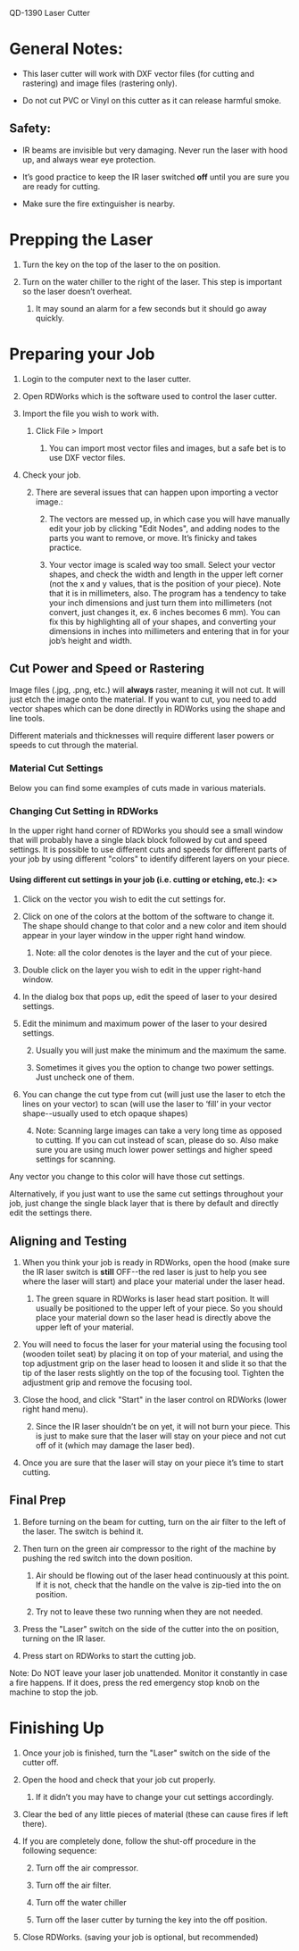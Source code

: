 QD-1390 Laser Cutter

# General Notes:

* This laser cutter will work with DXF vector files (for cutting and rastering) and image files (rastering only).

* Do not cut PVC or Vinyl on this cutter as it can release harmful smoke.

## Safety:

* IR beams are invisible but very damaging. Never run the laser with hood up, and always wear eye protection.

* It’s good practice to keep the IR laser switched **off** until you are sure you are ready for cutting. 

<Add image>

* Make sure the fire extinguisher is nearby.

# Prepping the Laser 

<Add Images>

1. Turn the key on the top of the laser to the on position.

2. Turn on the water chiller to the right of the laser. This step is important so the laser doesn’t overheat.

    1. It may sound an alarm for a few seconds but it should go away quickly.

# Preparing your Job 

<Add Images>

1. Login to the computer next to the laser cutter.

2. Open RDWorks which is the software used to control the laser cutter.

3. Import the file you wish to work with.

    1. Click File > Import

        1. You can import most vector files and images, but a safe bet is to use DXF vector files.

4. Check your job.

    2. There are several issues that can happen upon importing a vector image.:

        2. The vectors are messed up, in which case you will have manually edit your job by clicking "Edit Nodes", and adding nodes to the parts you want to remove, or move. It’s finicky and takes practice.

        3. Your vector image is scaled way too small. Select your vector shapes, and check the width and length in the upper left corner (not the x and y values, that is the position of your piece). Note that it is in millimeters, also. The program has a tendency to take your inch dimensions and just turn them into millimeters (not convert, just changes it, ex. 6 inches becomes 6 mm). You can fix this by highlighting all of your shapes, and converting your dimensions in inches into millimeters and entering that in for your job’s height and width.

## Cut Power and Speed or Rastering

Image files (.jpg, .png, etc.) will **always** raster, meaning it will not cut. It will just etch the image onto the material. If you want to cut, you need to add vector shapes which can be done directly in RDWorks using the shape and line tools.

Different materials and thicknesses will require different laser powers or speeds to cut through the material.

### Material Cut Settings

Below you can find some examples of cuts made in various materials.

<Add images>

### Changing Cut Setting in RDWorks

In the upper right hand corner of RDWorks you should see a small window that will probably have a single black block followed by cut and speed settings. It is possible to use different cuts and speeds for different parts of your job by using different "colors" to identify different layers on your piece.

#### Using different cut settings in your job (i.e. cutting or etching, etc.): <<Add Images>>

1. Click on the vector you wish to edit the cut settings for.

2. Click on one of the colors at the bottom of the software to change it. The shape should change to that color and a new color and item should appear in your layer window in the upper right hand window.

    1. Note: all the color denotes is the layer and the cut of your piece.

3. Double click on the layer you wish to edit in the upper right-hand window.

4. In the dialog box that pops up, edit the speed of laser to your desired settings.

5. Edit the minimum and maximum power of the laser to your desired settings.

    2. Usually you will just make the minimum and the maximum the same.

    3. Sometimes it gives you the option to change two power settings. Just uncheck one of them.

6. You can change the cut type from cut (will just use the laser to etch the lines on your vector) to scan (will use the laser to ‘fill’ in your vector shape--usually used to etch opaque shapes)

    4. Note: Scanning large images can take a very long time as opposed to cutting. If you can cut instead of scan, please do so. Also make sure you are using much lower power settings and higher speed settings for scanning.

Any vector you change to this color will have those cut settings.

Alternatively, if you just want to use the same cut settings throughout your job, just change the single black layer that is there by default and directly edit the settings there.

## Aligning and Testing

1. When you think your job is ready in RDWorks, open the hood (make sure the IR laser switch is **still** OFF--the red laser is just to help you see where the laser will start) and place your material under the laser head.

    1. The green square in RDWorks is laser head start position. It will usually be positioned to the upper left of your piece. So you should place your material down so the laser head is directly above the upper left of your material.

2. You will need to focus the laser for your material using the focusing tool (wooden toilet seat) by placing it on top of your material, and using the top adjustment grip on the laser head to loosen it and slide it so that the tip of the laser rests slightly on the top of the focusing tool. Tighten the adjustment grip and remove the focusing tool.

3. Close the hood, and click "Start" in the laser control on RDWorks (lower right hand menu).

    2. Since the IR laser shouldn’t be on yet, it will not burn your piece. This is just to make sure that the laser will stay on your piece and not cut off of it (which may damage the laser bed).

4. Once you are sure that the laser will stay on your piece it’s time to start cutting.

## Final Prep

1. Before turning on the beam for cutting, turn on the air filter to the left of the laser. The switch is behind it.

2. Then turn on the green air compressor to the right of the machine by pushing the red switch into the down position.

    1. Air should be flowing out of the laser head continuously at this point. If it is not, check that the handle on the valve is zip-tied into the on position.

    2. Try not to leave these two running when they are not needed.

3. Press the "Laser" switch on the side of the cutter into the on position, turning on the IR laser.

4. Press start on RDWorks to start the cutting job.

Note: Do NOT leave your laser job unattended. Monitor it constantly in case a fire happens. If it does, press the red emergency stop knob on the machine to stop the job. 

# Finishing Up

1. Once your job is finished, turn the "Laser" switch on the side of the cutter off.

2. Open the hood and check that your job cut properly. 

    1. If it didn’t you may have to change your cut settings accordingly.

3. Clear the bed of any little pieces of material (these can cause fires if left there).

4. If you are completely done, follow the shut-off procedure in the following sequence:

    2. Turn off the air compressor.

    3. Turn off the air filter.

    4. Turn off the water chiller

    5. Turn off the laser cutter by turning the key into the off position.

5. Close RDWorks. (saving your job is optional, but recommended)

